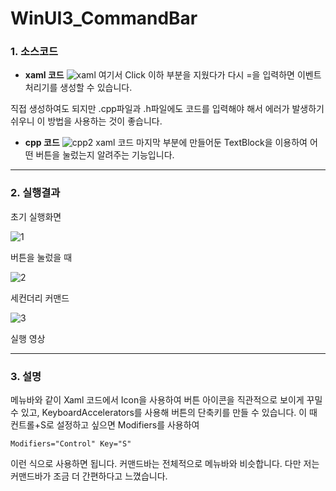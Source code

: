 # WinUI3_CommandBar


### 1. 소스코드

+ **xaml 코드**
![xaml](https://user-images.githubusercontent.com/86341272/206838006-82d28df5-0b4e-4524-82e2-bf870aeb5ffe.PNG)
여기서 Click 이하 부분을 지웠다가 다시 =을 입력하면 이벤트처리기를 생성할 수 있습니다.

직접 생성하여도 되지만 .cpp파일과 .h파일에도 코드를 입력해야 해서 에러가 발생하기 쉬우니 이 방법을 사용하는 것이 좋습니다.

+ **cpp 코드**
![cpp2](https://user-images.githubusercontent.com/86341272/206838005-6fb07c6f-1d47-4bd2-a012-7cba4da3f509.PNG)
xaml 코드 마지막 부분에 만들어둔 TextBlock을 이용하여 어떤 버튼을 눌렀는지 알려주는 기능입니다.

---

### 2. 실행결과

초기 실행화면

![1](https://user-images.githubusercontent.com/86341272/206838000-38e629f2-2c8f-4197-aa3e-7c225bb23e75.PNG)

버튼을 눌렀을 때

![2](https://user-images.githubusercontent.com/86341272/206838002-0c791b5d-d012-4ff7-af24-d14a1e6ae23f.PNG)

세컨더리 커맨드

![3](https://user-images.githubusercontent.com/86341272/206838003-6077ccc8-2e75-44c7-b605-c5ab31314a9f.PNG)

실행 영상



---
### 3. 설명

메뉴바와 같이 Xaml 코드에서 Icon을 사용하여 버튼 아이콘을 직관적으로 보이게 꾸밀 수 있고, KeyboardAccelerators를 사용해 버튼의 단축키를 만들 수 있습니다.
이 때 컨트롤+S로 설정하고 싶으면 Modifiers를 사용하여 
```xaml
Modifiers="Control" Key="S"
```
이런 식으로 사용하면 됩니다.
커맨드바는 전체적으로 메뉴바와 비슷합니다. 다만 저는 커맨드바가 조금 더 간편하다고 느꼈습니다.
